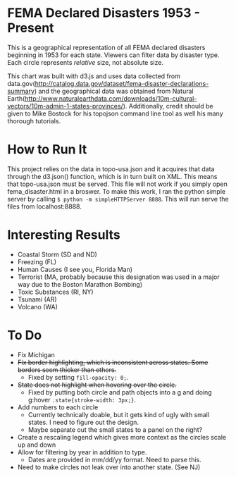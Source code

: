 # FEMA Declared Disasters 1953 - Present

This is a geographical representation of all FEMA declared disasters beginning in 1953 for each state. Viewers can filter data by disaster type. Each circle represents *relative* size, not absolute size.

This chart was built with d3.js and uses data collected from data.gov(http://catalog.data.gov/dataset/fema-disaster-declarations-summary) and the geographical data was obtained from Natural Earth(http://www.naturalearthdata.com/downloads/10m-cultural-vectors/10m-admin-1-states-provinces/). Additionally, credit should be given to Mike Bostock for his topojson command line tool as well his many thorough tutorials.

# How to Run It
This project relies on the data in topo-usa.json and it acquires that data through the d3.json() function, which is in turn built on XML. This means that topo-usa.json must be served. This file will not work if you simply open fema_disaster.html in a broswer. To make this work, I ran the python simple server by calling `$ python -m simpleHTTPServer 8888`. This will run serve the files from localhost:8888.

# Interesting Results
* Coastal Storm (SD and ND)
* Freezing (FL)
* Human Causes (I see you, Florida Man)
* Terrorist (MA, probably because this designation was used in a major way due to the Boston Marathon Bombing)
* Toxic Substances (RI, NY)
* Tsunami (AR)
* Volcano (WA)

# To Do
* Fix Michigan
* ~~Fix border highlighting, which is inconsistent across states. Some borders seem thicker than others.~~
  * Fixed by setting `fill-opacity: 0;`.
* ~~State does not highlight when hovering over the circle.~~
  * Fixed by putting both circle and path objects into a g and doing g:hover `.state{stroke-width: 3px;}`.
* Add numbers to each circle
  * Currently technically doable, but it gets kind of ugly with small states. I need to figure out the design.
  * Maybe separate out the small states to a panel on the right?
* Create a rescaling legend which gives more context as the circles scale up and down
* Allow for filtering by year in addition to type. 
  * Dates are provided in mm/dd/yy format. Need to parse this.
* Need to make circles not leak over into another state. (See NJ)
